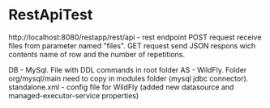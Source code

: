 # RestApiTest

http://localhost:8080/restapp/rest/api - rest endpoint
POST request receive files from parameter named "files".
GET request send JSON respons wich contents name of row and the number of repetitions.

DB - MySql. File with DDL commands in root folder
AS - WildFly. Folder org/mysql/main need to copy in modules folder (mysql jdbc connector).
standalone.xml - config file for WildFly (added new datasource and managed-executor-service properties)
